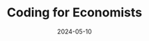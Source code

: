 ---
title: Coding for Economists
description: Use your computer effectively for reproducible research.
date: 2024-05-10
tags:
- top
categories:
- ipsum
---